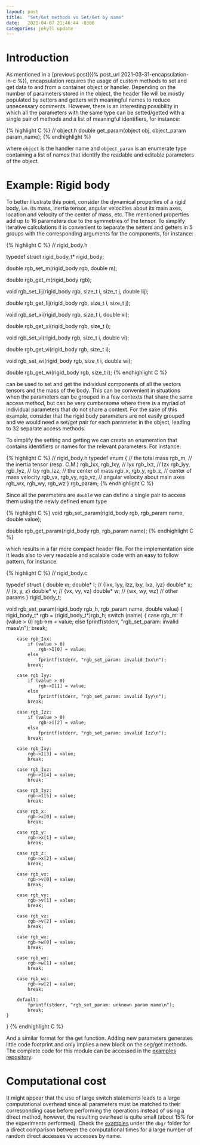```yaml
---
layout: post
title:  "Set/Get methods vs Set/Get by name"
date:   2021-04-07 21:46:44 -0300
categories: jekyll update
---
```


# Introduction
As mentioned in a [previous post]({% post_url 2021-03-31-encapsulation-in-c %}), encapsulation requires the usage of custom methods to set and get data to and from a container object or handler. Depending on the number of parameters stored in the object, the header file will be mostly populated by setters and getters with meaningful names to reduce unnecessary comments. However, there is an interesting possibility in which all the parameters with the same type can be setted/getted with a single pair of methods and a list of meaningful identifiers, for instance:

{% highlight C %}
// object.h
double get_param(object obj, object_param param_name);
{% endhighlight %}

where `object` is the handler name and `object_param` is an enumerate type containing a list of names that identify the readable and editable parameters of the object.

# Example: Rigid body
To better illustrate this point, consider the dynamical properties of a rigid body, i.e. its mass, inertia tensor, angular velocities about its main axes, location and velocity of the center of mass, etc. The mentioned properties add up to 16 parameters due to the symmetries of the tensor. To simplify iterative calculations it is convenient to separate the setters and getters in 5 groups with the corresponding arguments for the components, for instance:

{% highlight C %}
// rigid_body.h

typedef struct rigid_body_t* rigid_body;

double
rgb_set_m(rigid_body rgb, double m);

double
rgb_get_m(rigid_body rgb);

void
rgb_set_Iij(rigid_body rgb, size_t i, size_t j, double Iij);

double
rgb_get_Iij(rigid_body rgb, size_t i, size_t j);

void
rgb_set_xi(rigid_body rgb, size_t i, double xi);

double
rgb_get_xi(rigid_body rgb, size_t i);

void
rgb_set_vi(rigid_body rgb, size_t i, double vi);

double
rgb_get_vi(rigid_body rgb, size_t i);

void
rgb_set_wi(rigid_body rgb, size_t i, double wi);

double
rgb_get_wi(rigid_body rgb, size_t i);
{% endhighlight C %}

can be used to set and get the individual components of all the vectors tensors and the mass of the body. This can be convenient in situations when the parameters can be grouped in a few contexts that share the same access method, but can be very cumbersome where there is a myriad of individual parameters that do not share a context. For the sake of this example, consider that the rigid body parameters are not easily grouped and we would need a set/get pair for each parameter in the object, leading to 32 separate access methods.

To simplify the setting and getting we can create an enumeration that contains identifiers or names for the relevant parameters. For instance:

{% highlight C %}
// rigid_body.h
typedef enum
{
    // the total mass
    rgb_m,
    // the inertia tensor (resp. C.M.)
    rgb_Ixx,
    rgb_Ixy, // Iyx
    rgb_Ixz, // Izx
    rgb_Iyy,
    rgb_Iyz, // Izy
    rgb_Izz,
    // the center of mass
    rgb_x,
    rgb_y,
    rgb_z,
    // center of mass velocity
    rgb_vx,
    rgb_vy,
    rgb_vz,
    // angular velocity about main axes
    rgb_wx,
    rgb_wy,
    rgb_wz
}
rgb_param;
{% endhighlight C %}

Since all the parameters are `double` we can define a single pair to access them using the newly defined enum type

{% highlight C %}
void
rgb_set_param(rigid_body rgb, rgb_param name, double value);

double
rgb_get_param(rigid_body rgb, rgb_param name);
{% endhighlight C %}

which results in a far more compact header file.
For the implementation side it leads also to very readable and scalable code with an easy to follow pattern, for instance:

{% highlight C %}
// rigid_body.c

typedef struct
{
    double  m;
    double* I; // {Ixx, Iyy, Izz, Ixy, Ixz, Iyz}
    double* x; // {x, y, z}
    double* v; // {vx, vy, vz}
    double* w; // {wx, wy, wz}
    // other params
} rigid_body_t;

void
rgb_set_param(rigid_body rgb_h, rgb_param name, double value)
{
    rigid_body_t* rgb = (rigid_body_t*)rgb_h;
    switch (name) {
        case rgb_m:
            if (value > 0)
                rgb->m = value;
            else
                fprintf(stderr, "rgb_set_param: invalid mass\n");
            break;

        case rgb_Ixx:
            if (value > 0)
                rgb->I[0] = value;
            else
                fprintf(stderr, "rgb_set_param: invalid Ixx\n");
            break;

        case rgb_Iyy:
            if (value > 0)
                rgb->I[1] = value;
            else
                fprintf(stderr, "rgb_set_param: invalid Iyy\n");
            break;

        case rgb_Izz:
            if (value > 0)
                rgb->I[2] = value;
            else
                fprintf(stderr, "rgb_set_param: invalid Izz\n");
            break;

        case rgb_Ixy:
            rgb->I[3] = value;
            break;

        case rgb_Ixz:
            rgb->I[4] = value;
            break;

        case rgb_Iyz:
            rgb->I[5] = value;
            break;

        case rgb_x:
            rgb->x[0] = value;
            break;

        case rgb_y:
            rgb->x[1] = value;
            break;

        case rgb_z:
            rgb->x[2] = value;
            break;

        case rgb_vx:
            rgb->v[0] = value;
            break;

        case rgb_vy:
            rgb->v[1] = value;
            break;

        case rgb_vz:
            rgb->v[2] = value;
            break;

        case rgb_wx:
            rgb->w[0] = value;
            break;

        case rgb_wy:
            rgb->w[1] = value;
            break;

        case rgb_wz:
            rgb->w[2] = value;
            break;

        default:
            fprintf(stderr, "rgb_set_param: unknown param name\n");
            break;
    }
}
{% endhighlight C %}

And a similar format for the get function. Adding new parameters generates little code footprint and only implies a new block on the seg/get methods. The complete code for this module can be accessed in the [examples repository](https://github.com/david-ciro/dciro-examples).

# Computational cost
It might appear that the use of large switch statements leads to a large computational overhead since all parameters must be matched to their corresponding case before performing the operations instead of using a direct method, however, the resulting overhead is quite small (about 15% for the experiments performed). Check the [examples](https://github.com/david-ciro/dciro-examples) under the `dbg/` folder for a direct comparison between the computational times for a large number of random direct accesses vs accesses by name.